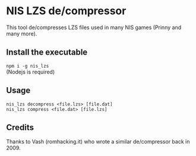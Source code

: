 # NIS LZS de/compressor
This tool de/compresses LZS files used in many NIS games (Prinny and many more).

## Install the executable
`npm i -g nis_lzs`  
(Nodejs is required)

## Usage
`nis_lzs decompress <file.lzs> [file.dat]`  
`nis_lzs compress <file.dat> [file.lzs]`

## Credits
Thanks to Vash (romhacking.it) who wrote a similar de/compressor back in 2009.